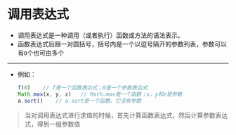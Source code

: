 调用表达式
===

- 调用表达式是一种调用（或者执行）函数或方法的语法表示。
- 函数表达式后跟一对圆括号，括号内是一个以逗号隔开的参数列表，参数可以有`0`个也可由多个

---

- 例如：
  ```javascript
  f(0)    // f是一个函数表达式；0是一个参数表达式
  Math.max(x, y, z)   // Math.max是一个函数；x，y和z是参数
  a.sort()    // a.sort是一个函数，它没有参数
  ```
  
> 当对调用表达式进行求值的时候，首先计算函数表达式，然后计算参数表达式，得到一组参数值  